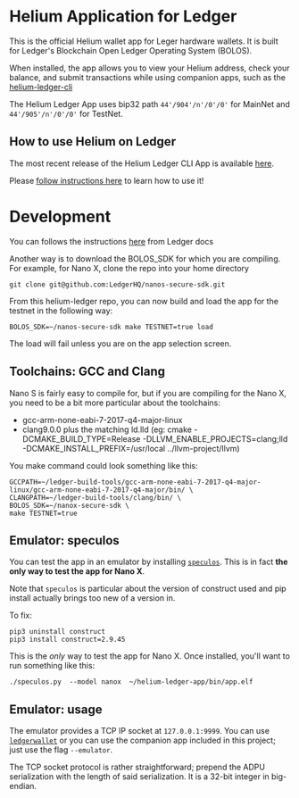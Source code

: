 # Helium Application for Ledger

This is the official Helium wallet app for Leger hardware wallets. It is built for
Ledger's Blockchain Open Ledger Operating System (BOLOS).

When installed, the app allows you to view your Helium address, check your
balance, and submit transactions while using companion apps, such as the 
[helium-ledger-cli](https://github.com/helium/helium-ledger-cli)

The Helium Ledger App uses bip32 path `44'/904'/n'/0'/0'` for MainNet and
`44'/905'/n'/0'/0'` for TestNet.

## How to use Helium on Ledger

The most recent release of the Helium Ledger CLI App is available
[here](https://github.com/helium/helium-ledger-cli/releases).

Please [follow instructions here](https://docs.helium.com/wallets/ledger) to learn how to use it!

# Development

You can follows the instructions [here](https://ledger.readthedocs.io/en/0/nanos/setup.html#first-app-hello-world
) from Ledger docs

Another way is to download the BOLOS_SDK for which you are compiling. For example, for Nano X,
clone the repo into your home directory

```
git clone git@github.com:LedgerHQ/nanos-secure-sdk.git
```

From this helium-ledger repo, you can now build and load the app for the testnet in the following
way:

```
BOLOS_SDK=~/nanos-secure-sdk make TESTNET=true load
```

The load will fail unless you are on the app selection screen.

## Toolchains: GCC and Clang

Nano S is fairly easy to compile for, but if you are compiling for the Nano X, you need to be a bit more particular
about the toolchains:
* gcc-arm-none-eabi-7-2017-q4-major-linux
* clang9.0.0 plus the matching ld.lld (eg: cmake -DCMAKE_BUILD_TYPE=Release -DLLVM_ENABLE_PROJECTS=clang;lld \
  -DCMAKE_INSTALL_PREFIX=/usr/local ../llvm-project/llvm)

You make command could look something like this:

```
GCCPATH=~/ledger-build-tools/gcc-arm-none-eabi-7-2017-q4-major-linux/gcc-arm-none-eabi-7-2017-q4-major/bin/ \
CLANGPATH=~/ledger-build-tools/clang/bin/ \
BOLOS_SDK=~/nanox-secure-sdk \
make TESTNET=true
```

## Emulator: speculos

You can test the app in an emulator by installing [`speculos`](https://github.com/LedgerHQ/speculos). This is in fact
**the only way to test the app for Nano X**.

Note that `speculos` is particular about the version of construct used and pip install actually brings too new of a
version in.

To fix:
```
pip3 uninstall construct
pip3 install construct=2.9.45
```

This is the _only_ way to test the app for Nano X. Once installed, you'll want to run something like this:
```
./speculos.py  --model nanox  ~/helium-ledger-app/bin/app.elf
```

## Emulator: usage

The emulator provides a TCP IP socket at `127.0.0.1:9999`. You can use
[`ledgerwallet`](https://speculos.ledger.com/user/clients.html) or you can use the companion app included in this
project; just use the flag `--emulator`.

The TCP socket protocol is rather straightforward; prepend the ADPU serialization with the length of said serialization.
It is a 32-bit integer in big-endian.
